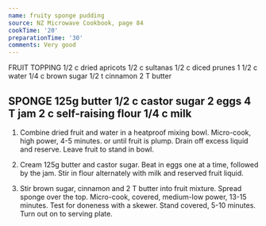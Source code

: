 ```yaml
---
name: fruity sponge pudding
source: NZ Microwave Cookbook, page 84
cookTime: '20'
preparationTime: '30'
comments: Very good
---
```

FRUIT TOPPING
1/2 c dried apricots
1/2 c sultanas
1/2 c diced prunes
1 1/2 c water
1/4 c brown sugar
1/2 t cinnamon
2 T butter

SPONGE
125g butter
1/2 c castor sugar
2 eggs
4 T jam
2 c self-raising flour
1/4 c milk
---
1. Combine dried fruit and water in a heatproof mixing bowl.  Micro-cook, high power, 4-5 minutes. or until fruit is plump.  Drain off excess liquid and reserve.  Leave fruit to stand in bowl.

2. Cream 125g butter and castor sugar.  Beat in eggs one at a time, followed by the jam.  Stir in flour alternately with milk and reserved fruit liquid.

3.  Stir brown sugar, cinnamon and 2 T butter into fruit mixture.  Spread sponge over the top.  Micro-cook, covered, medium-low power, 13-15 minutes.  Test for doneness with a skewer.  Stand covered, 5-10 minutes.  Turn out on to serving plate.

